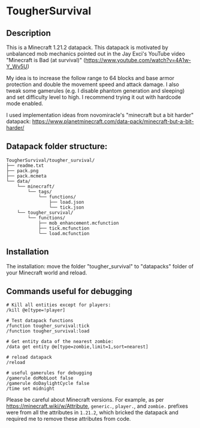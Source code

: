 # TougherSurvival

## Description

This is a Minecraft 1.21.2 datapack. This datapack is motivated by unbalanced mob mechanics pointed out in the Jay Exci's YouTube video "Minecraft is Bad (at survival)" (https://www.youtube.com/watch?v=4A1w-Y_Wv5U)

My idea is to increase the follow range to 64 blocks and base armor protection and double the movement speed and attack damage. I also tweak some gamerules (e.g. I disable phantom generation and sleeping) and set difficulty level to high. I recommend trying it out with hardcode mode enabled.

I used implementation ideas from novomiracle's "minecraft but a bit harder" datapack: https://www.planetminecraft.com/data-pack/minecraft-but-a-bit-harder/

## Datapack folder structure:

```
TougherSurvival/tougher_survival/
├── readme.txt
├── pack.png
├── pack.mcmeta
└── data/
    └── minecraft/
        └── tags/
            └── functions/
                ├── load.json
                └── tick.json
    └── tougher_survival/
        └── functions/
            ├── mob_enhancement.mcfunction
            ├── tick.mcfunction
            └── load.mcfunction
```

## Installation

The installation: move the folder "tougher_survival" to "datapacks" folder of your Minecraft world and reload.

## Commands useful for debugging

```
# Kill all entities except for players:
/kill @e[type=!player]

# Test datapack functions
/function tougher_survival:tick
/function tougher_survival:load

# Get entity data of the nearest zombie:
/data get entity @e[type=zombie,limit=1,sort=nearest]

# reload datapack
/reload

# useful gamerules for debugging
/gamerule doMobLoot false
/gamerule doDaylightCycle false
/time set midnight
```

Please be careful about Minecraft versions. For example, as per https://minecraft.wiki/w/Attribute, `generic.`, `player.`, and `zombie.` prefixes were from all the attributes in `1.21.2`, which bricked the datapack and required me to remove these attributes from code.